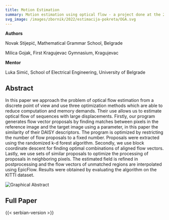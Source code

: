 ```yaml
---
title: Motion Estimation
summary: Motion estimation using optical flow - a project done at the 2022 summer camp for experienced participants by Milica Gojak and Novak Stijepić.
svg_image: /images/zbornik/2022/estimacija-pokreta/OGA.svg
---
```


**Authors** 

Novak Stijepić, Mathematical Grammar School, Belgrade

Milica Gojak, First Kragujevac Gymnasium, Kragujevac

**Mentor** 

Luka Simić, School of Electrical Engineering, University of Belgrade

## Abstract

In this paper we approach the problem of optical flow estimation from a discrete point of view and use three optimization methods which are able to reduce computation and memory demands. Their use allows us to estimate optical flow of sequences with large displacements. Firstly, our program generates flow vector proposals by finding matches between pixels in the reference image and the target image using a parameter, in this paper the similarity of their DAISY descriptors. The program is optimized by restricting the number of flow proposals to a fixed number. Proposals were extracted using the randomized k-d forest algorithm. Secondly, we use block coordinate descent for finding optimal combinations of aligned flow vectors. Lastly, we use sets of similar proposals to optimize the processing of proposals in neighboring pixels. The estimated field is refined in postprocessing and the flow vectors of unmatched regions are interpolated using EpicFlow. Results were obtained by evaluating the algorithm on the KITTI dataset.

![Graphical Abstract](/images/zbornik/2022/estimacija-pokreta/OGA.svg)

## Full Paper

{{< serbian-version >}}
